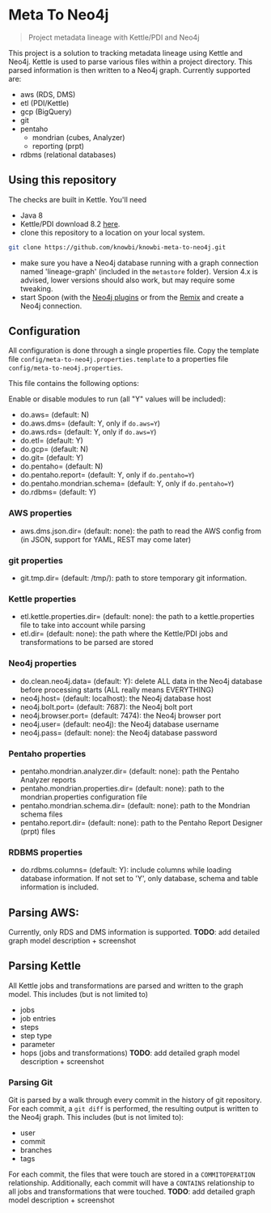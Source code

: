 # Meta To Neo4j

> Project metadata lineage with Kettle/PDI and Neo4j

This project is a solution to tracking metadata lineage using Kettle and Neo4j.
Kettle is used to parse various files within a project directory. This parsed information is then written to a Neo4j graph.
Currently supported are: 
- aws (RDS, DMS)
- etl (PDI/Kettle)
- gcp (BigQuery)
- git 
- pentaho
  - mondrian (cubes, Analyzer)
  - reporting (prpt)
- rdbms (relational databases)

## Using this repository 

The checks are built in Kettle. You'll need 
- Java 8 
- Kettle/PDI download 8.2 [here](https://sourceforge.net/projects/pentaho/files/Pentaho%208.2/client-tools/pdi-ce-8.2.0.0-342.zip/download).
- clone this repository to a location on your local system.

```sh
git clone https://github.com/knowbi/knowbi-meta-to-neo4j.git
```
- make sure you have a Neo4j database running with a graph connection named 'lineage-graph' (included in the `metastore` folder). Version 4.x is advised, lower versions should also work, but may require some tweaking.
- start Spoon (with the [Neo4j plugins](https://github.com/mattcasters/knowbi-pentaho-pdi-neo4j-output) or from the [Remix](http://remix.kettle.be) and create a Neo4j connection.

## Configuration

All configuration is done through a single properties file. Copy the template file `config/meta-to-neo4j.properties.template` to a properties file `config/meta-to-neo4j.properties`. 

This file contains the following options: 

Enable or disable modules to run (all "Y" values will be included): 
- do.aws= (default: N)
- do.aws.dms= (default: Y, only if `do.aws=Y`)
- do.aws.rds= (default: Y, only if `do.aws=Y`)
- do.etl= (default: Y)
- do.gcp= (default: N)
- do.git= (default: Y)
- do.pentaho= (default: N)
- do.pentaho.report= (default: Y, only if `do.pentaho=Y`)
- do.pentaho.mondrian.schema= (default: Y, only if `do.pentaho=Y`)
- do.rdbms= (default: Y)

### AWS properties 
- aws.dms.json.dir= (default: none): the path to read the AWS config from (in JSON, support for YAML, REST may come later)

### git properties
- git.tmp.dir= (default: /tmp/): path to store temporary git information.  

### Kettle properties 
- etl.kettle.properties.dir= (default: none): the path to a kettle.properties file to take into account while parsing
- etl.dir= (default: none): the path where the Kettle/PDI jobs and transformations to be parsed are stored

### Neo4j properties 
- do.clean.neo4j.data= (default: Y): delete ALL data in the Neo4j database before processing starts (ALL really means EVERYTHING)
- neo4j.host= (default: localhost): the Neo4j database host 
- neo4j.bolt.port= (default: 7687): the Neo4j bolt port 
- neo4j.browser.port= (default: 7474): the Neo4j browser port
- neo4j.user= (default: neo4j): the Neo4j database username 
- neo4j.pass= (default: none): the Neo4j database password

### Pentaho properties 
- pentaho.mondrian.analyzer.dir= (default: none): path the Pentaho Analyzer reports
- pentaho.mondrian.properties.dir= (default: none): path to the mondrian.properties configuration file
- pentaho.mondrian.schema.dir= (default: none): path to the Mondrian schema files 
- pentaho.report.dir= (default: none): path to the Pentaho Report Designer (prpt) files

### RDBMS properties
- do.rdbms.columns= (default: Y): include columns while loading database information. If not set to 'Y', only database, schema and table information is included. 


## Parsing AWS: 

Currently, only RDS and DMS information is supported. 
**TODO**: add detailed graph model description + screenshot


## Parsing Kettle

All Kettle jobs and transformations are parsed and written to the graph model. 
This includes (but is not limited to) 
- jobs 
- job entries
- steps 
- step type
- parameter
- hops (jobs and transformations)
**TODO**: add detailed graph model description + screenshot

### Parsing Git

Git is parsed by a walk through every commit in the history of git repository. For each commit, a `git diff` is performed, the resulting output is written to the Neo4j graph. 
This includes (but is not limited to): 
- user
- commit 
- branches
- tags 

For each commit, the files that were touch are stored in a `COMMITOPERATION` relationship. 
Additionally, each commit will have a `CONTAINS` relationship to all jobs and transformations that were touched.
**TODO**: add detailed graph model description + screenshot

